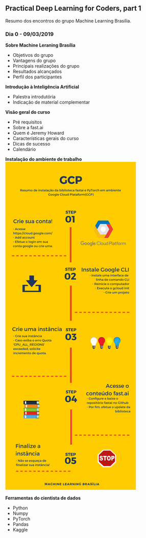 ## Practical Deep Learning for Coders, part 1
Resumo dos encontros do grupo Machine Learning Brasília.

### Dia 0 - 09/03/2019

**Sobre Machine Leraning Brasília**

- Objetivos do grupo
- Vantagens do grupo
- Principais realizações do grupo
- Resultados alcançados
- Perfil dos participantes


**Introdução à Inteligência Artificial**

- Palestra introdutória
- Indicação de material complementar


**Visão geral do curso**

- Pré requisitos
- Sobre a fast.ai
- Quem é Jeremy Howard
- Características gerais do curso
- Dicas de sucesso
- Calendário


**Instalação do ambiente de trabalho**
![Aula 1 GCP](https://github.com/taniamaki/Deep-Learning-Fast.ai-part-1/blob/master/Imagens%20DL/Aula1_GCP.png)


**Ferramentas do cientista de dados**
- Python
- Numpy
- PyTorch
- Pandas
- Kaggle

